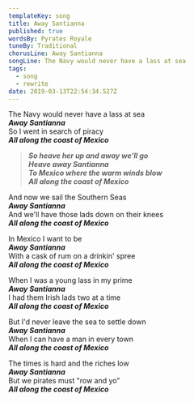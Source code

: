 ```yaml
---
templateKey: song
title: Away Santianna
published: true
wordsBy: Pyrates Royale
tuneBy: Traditional
chorusLine: Away Santianna
songLine: The Navy would never have a lass at sea
tags:
  - song
  - rewrite
date: 2019-03-13T22:54:34.527Z
---
```

The Navy would never have a lass at sea\
***Away Santianna***\
So I went in search of piracy\
***All along the coast of Mexico***

> ***So heave her up and away we'll go***\
> ***Heave away Santianna***\
> ***To Mexico where the warm winds blow***\
> ***All along the coast of Mexico***

And now we sail the Southern Seas\
***Away Santianna***\
And we'll have those lads down on their knees\
***All along the coast of Mexico***

In Mexico I want to be\
***Away Santianna***\
With a cask of rum on a drinkin' spree\
***All along the coast of Mexico***

When I was a young lass in my prime\
***Away Santianna***\
I had them Irish lads two at a time\
***All along the coast of Mexico***

But I'd never leave the sea to settle down\
***Away Santianna***\
When I can have a man in every town\
***All along the coast of Mexico***

The times is hard and the riches low\
***Away Santianna***\
But we pirates must "row and yo”\
***All along the coast of Mexico***
